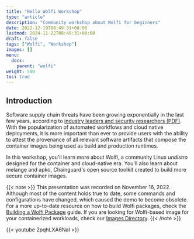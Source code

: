 ```yaml
---
title: "Hello Wolfi Workshop"
type: "article"
description: "Community workshop about Wolfi for beginners"
date: 2022-12-19T08:49:31+00:00
lastmod: 2024-11-22T08:49:31+00:00
draft: false
tags: ["Wolfi", "Workshop"]
images: []
menu:
  docs:
    parent: "wolfi"
weight: 500
toc: true
---
```


## Introduction

Software supply chain threats have been growing exponentially in the last few years, according to [industry leaders and security researchers (PDF)](https://www.usenix.org/system/files/login/articles/login_winter20_17_geer.pdf).
With the popularization of automated workflows and cloud native deployments, it is more important than ever to provide users with the ability to attest the provenance of all relevant software artifacts that compose the container images being used as build and production runtimes.

In this workshop, you'll learn more about Wolfi, a community Linux _undistro_ designed for the container and cloud-native era. You'll also learn about melange and apko, Chainguard's open source toolkit created to build more secure container images.

{{< note >}}
This presentation was recorded on November 16, 2022. Although most of the content holds true to date, some commands and configurations have changed, which caused the demo to become obsolete. For a more up-to-date resource on how to build Wolfi packages, check the [Building a Wolfi Package](http://localhost:1313/open-source/wolfi/building-a-wolfi-package/) guide. If you are looking for Wolfi-based image for your containerized workloads, check our [Images Directory](https://images.chainguard.dev/directory/image/php/overview).
{{< /note >}}

{{< youtube 2pqhLXA6NaI >}}


